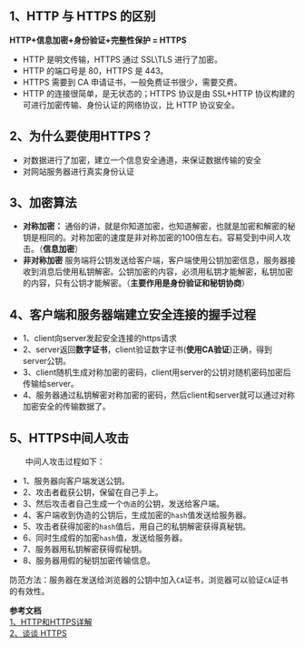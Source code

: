 ## 1、HTTP 与 HTTPS 的区别
**HTTP+信息加密+身份验证+完整性保护 = HTTPS**
+ HTTP 是明文传输，HTTPS 通过 SSL\TLS 进行了加密。
+ HTTP 的端口号是 80，HTTPS 是 443。
+ HTTPS 需要到 CA 申请证书，一般免费证书很少，需要交费。
+ HTTP 的连接很简单，是无状态的；HTTPS 协议是由 SSL+HTTP 协议构建的可进行加密传输、身份认证的网络协议，比 HTTP 协议安全。
## 2、为什么要使用HTTPS？
+ 对数据进行了加密，建立一个信息安全通道，来保证数据传输的安全
+ 对网站服务器进行真实身份认证

## 3、加密算法
+ **对称加密：** 通俗的讲，就是你知道加密，也知道解密，也就是加密和解密的秘钥是相同的。对称加密的速度是非对称加密的100倍左右。容易受到中间人攻击。（**信息加密**）<br>
+ **非对称加密** 服务端将公钥发送给客户端，客户端使用公钥加密信息，服务器接收到消息后使用私钥解密。公钥加密的内容，必须用私钥才能解密，私钥加密的内容，只有公钥才能解密。（**主要作用是身份验证和秘钥协商**）

## 4、客户端和服务器端建立安全连接的握手过程
+ 1、client向server发起安全连接的https请求
+ 2、server返回**数字证书**，client验证数字证书(**使用CA验证**)正确，得到server公钥。
+ 3、client随机生成对称加密的密码，client用server的公钥对随机密码加密后传输给server。
+ 4、服务器通过私钥解密对称加密的密码，然后client和server就可以通过对称加密安全的传输数据了。

## 5、HTTPS中间人攻击

&#8195;&#8195;中间人攻击过程如下：
+ 1、服务器向客户端发送公钥。
+ 2、攻击者截获公钥，保留在自己手上。
+ 3、然后攻击者自己生成一个`伪造`的公钥，发送给客户端。
+ 4、客户端收到伪造的公钥后，生成加密的`hash`值发送给服务器。
+ 5、攻击者获得加密的`hash`值后，用自己的私钥解密获得真秘钥。
+ 6、同时生成假的加密`hash`值，发送给服务器。
+ 7、服务器用私钥解密获得假秘钥。
+ 8、服务器用假的秘钥加密传输信息。

防范方法：服务器在发送给浏览器的公钥中加入`CA`证书，浏览器可以验证`CA`证书的有效性。

**参考文档**<br>
[1、HTTP和HTTPS详解](https://juejin.im/post/5af557a3f265da0b9265a498#heading-29)<br>
[2、谈谈 HTTPS](https://juejin.im/post/59e4c02151882578d02f4aca)
